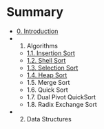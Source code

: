 # Summary

* [0. Introduction](0_introduction.md)
* 1. Algorithms
   * [1.1. Insertion Sort](11_insertion_sort.md)
   * [1.2. Shell Sort](12_shell_sort.md)
   * [1.3. Selection Sort](13_selection_sort.md)
   * [1.4. Heap Sort](14_heap_sort.md)
   * 1.5. Merge Sort
   * 1.6. Quick Sort
   * 1.7. Dual Pivot QuickSort
   * 1.8. Radix Exchange Sort
* 2. Data Structures

